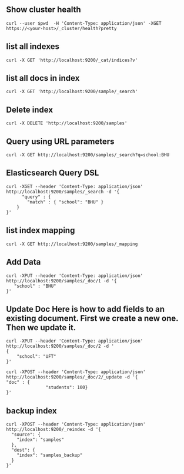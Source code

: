 
## Show cluster health

```
curl --user $pwd  -H 'Content-Type: application/json' -XGET https://<your-host>/_cluster/health?pretty
```
## list all indexes
```
curl -X GET 'http://localhost:9200/_cat/indices?v'
```
## list all docs in index
```
curl -X GET 'http://localhost:9200/sample/_search'
```


## Delete index
```
curl -X DELETE 'http://localhost:9200/samples'
```
## Query using URL parameters

```
curl -X GET http://localhost:9200/samples/_search?q=school:BHU
```

## Elasticsearch Query DSL

```
curl -XGET --header 'Content-Type: application/json' http://localhost:9200/samples/_search -d '{
      "query" : {
        "match" : { "school": "BHU" }
    }
}'
```

## list index mapping
```
curl -X GET http://localhost:9200/samples/_mapping
```

## Add Data

```
curl -XPUT --header 'Content-Type: application/json' http://localhost:9200/samples/_doc/1 -d '{
   "school" : "BHU"			
}'
```
## Update Doc Here is how to add fields to an existing document. First we create a new one. Then we update it.

```
curl -XPUT --header 'Content-Type: application/json' http://localhost:9200/samples/_doc/2 -d '
{
    "school": "UFT"
}'

curl -XPOST --header 'Content-Type: application/json' http://localhost:9200/samples/_doc/2/_update -d '{
"doc" : {
               "students": 100}
}'
```
## backup index
```
curl -XPOST --header 'Content-Type: application/json' http://localhost:9200/_reindex -d '{
  "source": {
    "index": "samples"
  },
  "dest": {
    "index": "samples_backup"
  }
}'

```

